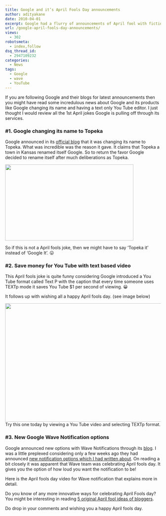 ```yaml
---
title: Google and it’s April Fools Day announcements
author: adityakane
date: 2010-04-01
excerpt: Google had a flurry of announcements of April fool with fictional announcements like Google changing its name to Topeka and You Tube with viewing format called TEXTp which helps save Google money on Bandwidth
url: /google-april-fools-day-announcements/
views:
  - 302
robotsmeta:
  - index,follow
dsq_thread_id:
  - 2947109232
categories:
  - News
tags:
  - Google
  - wave
  - YouTube
---
```

If you are following Google and their blogs for latest announcements then you might have read some incredulous news about Google and its products like Google changing its name and having a text only You Tube editor. I just thought I would review all the 1st April jokes Google is pulling off through its services.

### **#1. Google changing its name to Topeka**

Google announced in its <a href="http://googleblog.blogspot.com/2010/04/different-kind-of-company-name.html" onclick="_gaq.push(['_trackEvent', 'outbound-article', 'http://googleblog.blogspot.com/2010/04/different-kind-of-company-name.html', 'official blog']);" >official blog</a> that it was changing its name to Topeka. What was incredible was the reason it gave. It claims that Topeka a town in Kansas renamed itself Google. So to return the favor Google decided to rename itself after much deliberations as Topeka.

<a rel="attachment wp-att-22729" href="http://devilsworkshop.org/google-april-fools-day-announcements/google_aprilfools1/"><img class="aligncenter size-full wp-image-22729" title="google_aprilfools1" src="http://cdn.devilsworkshop.org/files/2010/04/google_aprilfools1.png" alt="" width="415" height="247" /></a>

So if this is not a April fools joke, then we might have to say &#8216;Topeka it&#8217; instead of &#8216;Google It&#8217;. 😛

### **#2. Save money for You Tube with text based video**

This April fools joke is quite funny considering Google introduced a You Tube format called Text P with the caption that every time someone uses TEXTp mode it saves You Tube $1 per second of viewing. 😀

It follows up with wishing all a happy April fools day. (see image below)

<a rel="attachment wp-att-22732" href="http://devilsworkshop.org/google-april-fools-day-announcements/google_aprilfools2/"><img class="aligncenter size-full wp-image-22732" title="google_aprilfools2" src="http://cdn.devilsworkshop.org/files/2010/04/google_aprilfools2.png" alt="" width="550" height="384" /></a>Try this one today by viewing a You Tube video and selecting TEXTp format.

### **#3. New Google Wave Notification options**

Google announced new options with Wave Notifications through its <a href="http://googlewave.blogspot.com/2010/03/try-out-new-google-wave-wave.html" onclick="_gaq.push(['_trackEvent', 'outbound-article', 'http://googlewave.blogspot.com/2010/03/try-out-new-google-wave-wave.html', 'blog']);" >blog</a>. I was a little preplexed considering only a few weeks ago they had announced [new notification options which I had written about][1]. On reading a bit closely it was apparent that Wave team was celebrating April fools day. It gives you the option of how loud you want the notification to be!

Here is the April fools day video for Wave notification that explains more in detail.  


Do you know of any more innovative ways for celebrating April Fools day? You might be interesting in reading <a href="http://www.shoutmeloud.com/how-a-blogger-can-celebrate-april-fool-day-with-april-fools-pranks.html" onclick="_gaq.push(['_trackEvent', 'outbound-article', 'http://www.shoutmeloud.com/how-a-blogger-can-celebrate-april-fool-day-with-april-fools-pranks.html', '5 original April fool ideas of bloggers']);" >5 original April fool ideas of bloggers</a>.

Do drop in your comments and wishing you a happy April fools day.

 [1]: http://devilsworkshop.org/get-notified-of-google-wave-through-your-email/ "new notification options which I had written about"
